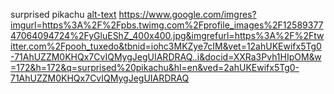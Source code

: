 surprised pikachu [alt-text](image-url) https://www.google.com/imgres?imgurl=https%3A%2F%2Fpbs.twimg.com%2Fprofile_images%2F1258937747064094724%2FyGluEShZ_400x400.jpg&imgrefurl=https%3A%2F%2Ftwitter.com%2Fpooh_tuxedo&tbnid=iohc3MKZye7cIM&vet=12ahUKEwifx5Tg0-71AhUZZM0KHQx7CvIQMygJegUIARDRAQ..i&docid=XXRa3Pvh1HIpOM&w=172&h=172&q=surprised%20pikachu&hl=en&ved=2ahUKEwifx5Tg0-71AhUZZM0KHQx7CvIQMygJegUIARDRAQ
